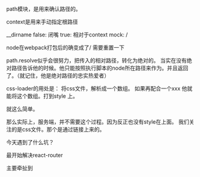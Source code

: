 path模块，是用来确认路径的。

context是用来手动指定根路径

__dirname
false: 闭嘴
true: 相对于context
mock: /

node在webpack打包后的确变成了/ 需要重置一下


path.resolve似乎会很努力，把传入的相对路径，转化为绝对的。
当实在没有绝对路径告诉他的时候。他只能按照执行脚本的node所在路径来作为。并且返回了。（就记住，他是绝对路径的忠实热爱者）



css-loader的用处是：
将css文件，解析成一个数组。
如果再配合一个xxx
他就能将这个数组。打到style 上。

就这么简单。


那么实际上，服务端，并不需要这个过程。因为反正也没有style在上面。
我们关注的是css文件。那个是通过链接上来的。


今天遇到了什么坑？

最开始解决react-router

主要牵扯到
